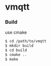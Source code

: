 vmqtt
==================

### Build

use cmake

```bash
$ cd /path/to/vmqtt
$ mkdir build
$ cd build
$ cmake ..
$ make
```